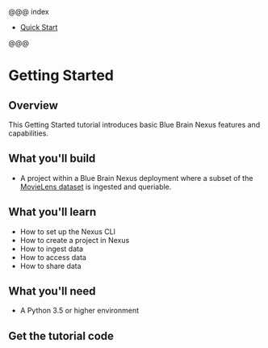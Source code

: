 @@@ index

* [Quick Start](quick-start/index.md)

@@@

# Getting Started


## Overview

This Getting Started tutorial introduces basic Blue Brain Nexus features and capabilities.

## What you'll build

* A project within a Blue Brain Nexus deployment where a subset of the [MovieLens dataset](http://files.grouplens.org/datasets/movielens/ml-latest-small.zip) is ingested and queriable.

## What you'll learn

* How to set up the Nexus CLI
* How to create a project in Nexus
* How to ingest data
* How to access data
* How to share data

## What you'll need

* A Python 3.5 or higher environment

## Get the tutorial code